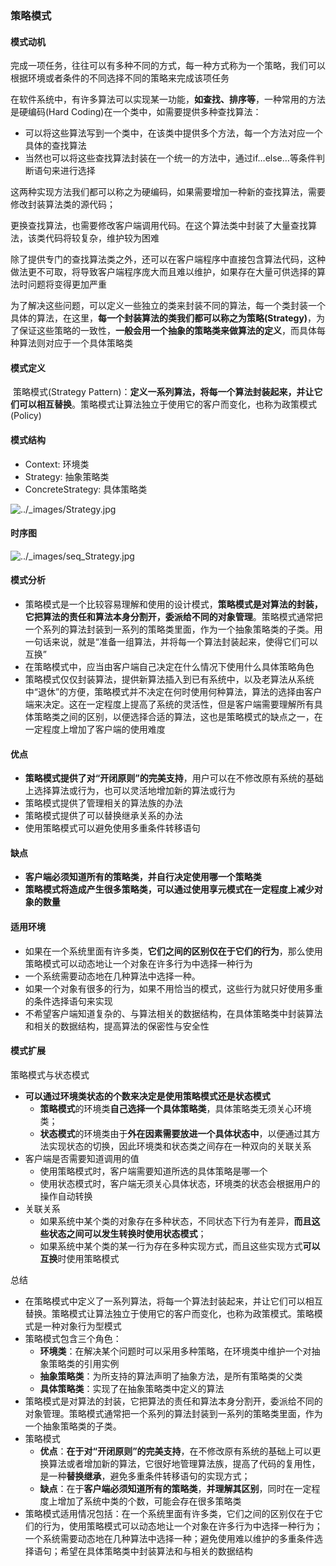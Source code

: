### 策略模式

#### 模式动机

​		完成一项任务，往往可以有多种不同的方式，每一种方式称为一个策略，我们可以根据环境或者条件的不同选择不同的策略来完成该项任务



在软件系统中，有许多算法可以实现某一功能，**如查找、排序等**，一种常用的方法是硬编码(Hard Coding)在一个类中，如需要提供多种查找算法：

- 可以将这些算法写到一个类中，在该类中提供多个方法，每一个方法对应一个具体的查找算法
- 当然也可以将这些查找算法封装在一个统一的方法中，通过if…else…等条件判断语句来进行选择

这两种实现方法我们都可以称之为硬编码，如果需要增加一种新的查找算法，需要修改封装算法类的源代码；

更换查找算法，也需要修改客户端调用代码。在这个算法类中封装了大量查找算法，该类代码将较复杂，维护较为困难



​		除了提供专门的查找算法类之外，还可以在客户端程序中直接包含算法代码，这种做法更不可取，将导致客户端程序庞大而且难以维护，如果存在大量可供选择的算法时问题将变得更加严重

​		为了解决这些问题，可以定义一些独立的类来封装不同的算法，每一个类封装一个具体的算法，在这里，**每一个封装算法的类我们都可以称之为策略(Strategy)**，为了保证这些策略的一致性，**一般会用一个抽象的策略类来做算法的定义**，而具体每种算法则对应于一个具体策略类



#### 模式定义

​		策略模式(Strategy Pattern)：**定义一系列算法，将每一个算法封装起来，并让它们可以相互替换**。策略模式让算法独立于使用它的客户而变化，也称为政策模式(Policy)



#### 模式结构

- Context: 环境类
- Strategy: 抽象策略类
- ConcreteStrategy: 具体策略类

![../_images/Strategy.jpg](https://design-patterns.readthedocs.io/zh_CN/latest/_images/Strategy.jpg)





#### 时序图

![../_images/seq_Strategy.jpg](https://design-patterns.readthedocs.io/zh_CN/latest/_images/seq_Strategy.jpg)



#### 模式分析

- 策略模式是一个比较容易理解和使用的设计模式，**策略模式是对算法的封装，它把算法的责任和算法本身分割开，委派给不同的对象管理**。策略模式通常把一个系列的算法封装到一系列的策略类里面，作为一个抽象策略类的子类。用一句话来说，就是“准备一组算法，并将每一个算法封装起来，使得它们可以互换”
- 在策略模式中，应当由客户端自己决定在什么情况下使用什么具体策略角色
- 策略模式仅仅封装算法，提供新算法插入到已有系统中，以及老算法从系统中“退休”的方便，策略模式并不决定在何时使用何种算法，算法的选择由客户端来决定。这在一定程度上提高了系统的灵活性，但是客户端需要理解所有具体策略类之间的区别，以便选择合适的算法，这也是策略模式的缺点之一，在一定程度上增加了客户端的使用难度





#### 优点

- **策略模式提供了对“开闭原则”的完美支持**，用户可以在不修改原有系统的基础上选择算法或行为，也可以灵活地增加新的算法或行为
- 策略模式提供了管理相关的算法族的办法
- 策略模式提供了可以替换继承关系的办法
- 使用策略模式可以避免使用多重条件转移语句

#### 缺点

- **客户端必须知道所有的策略类，并自行决定使用哪一个策略类**
- **策略模式将造成产生很多策略类，可以通过使用享元模式在一定程度上减少对象的数量**



#### 适用环境

- 如果在一个系统里面有许多类，**它们之间的区别仅在于它们的行为**，那么使用策略模式可以动态地让一个对象在许多行为中选择一种行为
- 一个系统需要动态地在几种算法中选择一种。
- 如果一个对象有很多的行为，如果不用恰当的模式，这些行为就只好使用多重的条件选择语句来实现
- 不希望客户端知道复杂的、与算法相关的数据结构，在具体策略类中封装算法和相关的数据结构，提高算法的保密性与安全性



#### 模式扩展

策略模式与状态模式

- **可以通过环境类状态的个数来决定是使用策略模式还是状态模式**
  - **策略模式**的环境类**自己选择一个具体策略类**，具体策略类无须关心环境类；
  - **状态模式**的环境类由于**外在因素需要放进一个具体状态中**，以便通过其方法实现状态的切换，因此环境类和状态类之间存在一种双向的关联关系
- 客户端是否需要知道调用的值
  - 使用策略模式时，客户端需要知道所选的具体策略是哪一个
  - 使用状态模式时，客户端无须关心具体状态，环境类的状态会根据用户的操作自动转换
- 关联关系
  - 如果系统中某个类的对象存在多种状态，不同状态下行为有差异，**而且这些状态之间可以发生转换时使用状态模式**；
  - 如果系统中某个类的某一行为存在多种实现方式，而且这些实现方式**可以互换**时使用策略模式



总结

- 在策略模式中定义了一系列算法，将每一个算法封装起来，并让它们可以相互替换。策略模式让算法独立于使用它的客户而变化，也称为政策模式。策略模式是一种对象行为型模式
- 策略模式包含三个角色：
  - **环境类**：在解决某个问题时可以采用多种策略，在环境类中维护一个对抽象策略类的引用实例
  - **抽象策略类**：为所支持的算法声明了抽象方法，是所有策略类的父类
  - **具体策略类**：实现了在抽象策略类中定义的算法
- 策略模式是对算法的封装，它把算法的责任和算法本身分割开，委派给不同的对象管理。策略模式通常把一个系列的算法封装到一系列的策略类里面，作为一个抽象策略类的子类。
- 策略模式
  - **优点**：**在于对“开闭原则”的完美支持**，在不修改原有系统的基础上可以更换算法或者增加新的算法，它很好地管理算法族，提高了代码的复用性，是一种**替换继承**，避免多重条件转移语句的实现方式；
  - **缺点**：在于**客户端必须知道所有的策略类**，**并理解其区别**，同时在一定程度上增加了系统中类的个数，可能会存在很多策略类
- 策略模式适用情况包括：在一个系统里面有许多类，它们之间的区别仅在于它们的行为，使用策略模式可以动态地让一个对象在许多行为中选择一种行为；一个系统需要动态地在几种算法中选择一种；避免使用难以维护的多重条件选择语句；希望在具体策略类中封装算法和与相关的数据结构

